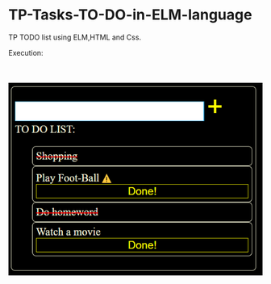 # TP-Tasks-TO-DO-in-ELM-language
TP
TODO list using ELM,HTML and Css.

Execution:<br><br><br><br>
<img src="https://github.com/RidaLr/TP-Tasks-TO-DO-in-ELM-language/blob/master/preview.png?raw=true">
